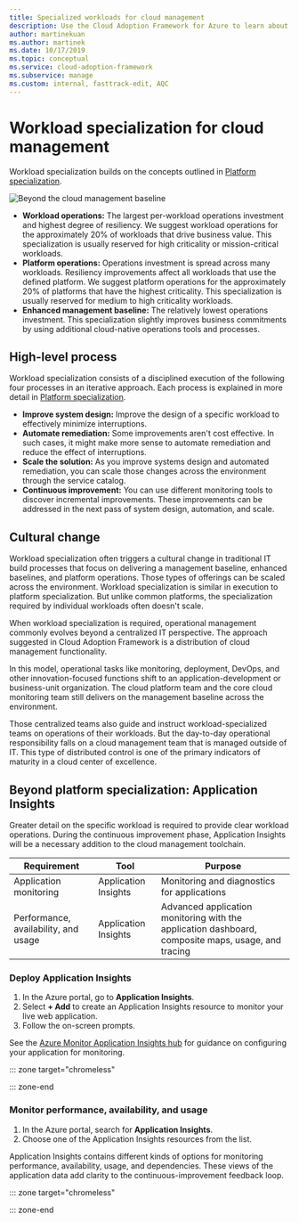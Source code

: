 ```yaml
---
title: Specialized workloads for cloud management
description: Use the Cloud Adoption Framework for Azure to learn about specialized workload cloud management operations.
author: martinekuan
ms.author: martinek
ms.date: 10/17/2019
ms.topic: conceptual
ms.service: cloud-adoption-framework
ms.subservice: manage
ms.custom: internal, fasttrack-edit, AQC
---
```


# Workload specialization for cloud management

Workload specialization builds on the concepts outlined in [Platform specialization](./platform-specialization.md).

![Beyond the cloud management baseline](../../_images/manage/beyond-the-baseline.png)

- **Workload operations:** The largest per-workload operations investment and highest degree of resiliency. We suggest workload operations for the approximately 20% of workloads that drive business value. This specialization is usually reserved for high criticality or mission-critical workloads.
- **Platform operations:** Operations investment is spread across many workloads. Resiliency improvements affect all workloads that use the defined platform. We suggest platform operations for the approximately 20% of platforms that have the highest criticality. This specialization is usually reserved for medium to high criticality workloads.
- **Enhanced management baseline:** The relatively lowest operations investment. This specialization slightly improves business commitments by using additional cloud-native operations tools and processes.

## High-level process

Workload specialization consists of a disciplined execution of the following four processes in an iterative approach. Each process is explained in more detail in [Platform specialization](./platform-specialization.md).

- **Improve system design:** Improve the design of a specific workload to effectively minimize interruptions.
- **Automate remediation:** Some improvements aren't cost effective. In such cases, it might make more sense to automate remediation and reduce the effect of interruptions.
- **Scale the solution:** As you improve systems design and automated remediation, you can scale those changes across the environment through the service catalog.
- **Continuous improvement:** You can use different monitoring tools to discover incremental improvements. These improvements can be addressed in the next pass of system design, automation, and scale.

## Cultural change

Workload specialization often triggers a cultural change in traditional IT build processes that focus on delivering a management baseline, enhanced baselines, and platform operations. Those types of offerings can be scaled across the environment. Workload specialization is similar in execution to platform specialization. But unlike common platforms, the specialization required by individual workloads often doesn't scale.

When workload specialization is required, operational management commonly evolves beyond a centralized IT perspective. The approach suggested in Cloud Adoption Framework is a distribution of cloud management functionality.

In this model, operational tasks like monitoring, deployment, DevOps, and other innovation-focused functions shift to an application-development or business-unit organization. The cloud platform team and the core cloud monitoring team still delivers on the management baseline across the environment.

Those centralized teams also guide and instruct workload-specialized teams on operations of their workloads. But the day-to-day operational responsibility falls on a cloud management team that is managed outside of IT. This type of distributed control is one of the primary indicators of maturity in a cloud center of excellence.

## Beyond platform specialization: Application Insights

Greater detail on the specific workload is required to provide clear workload operations. During the continuous improvement phase, Application Insights will be a necessary addition to the cloud management toolchain.

| Requirement                          | Tool                 | Purpose                                                                                |
| ------------------------------------ | -------------------- | -------------------------------------------------------------------------------------- |
| Application monitoring               | Application Insights | Monitoring and diagnostics for applications                                                    |
| Performance, availability, and usage | Application Insights | Advanced application monitoring with the application dashboard, composite maps, usage, and tracing |

### Deploy Application Insights

1. In the Azure portal, go to **Application Insights**.
1. Select **+ Add** to create an Application Insights resource to monitor your live web application.
1. Follow the on-screen prompts.

See the [Azure Monitor Application Insights hub](/azure/azure-monitor/azure-monitor-app-hub) for guidance on configuring your application for monitoring.

::: zone target="chromeless"


::: zone-end

### Monitor performance, availability, and usage

1. In the Azure portal, search for **Application Insights**.
1. Choose one of the Application Insights resources from the list.

Application Insights contains different kinds of options for monitoring performance, availability, usage, and dependencies. These views of the application data add clarity to the continuous-improvement feedback loop.

::: zone target="chromeless"

::: zone-end
